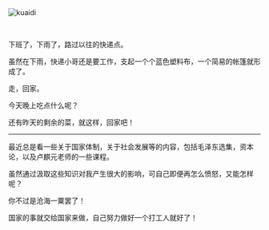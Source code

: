 <br/>
<br/>

![kuaidi](/2021/images/快递.jpeg)

<br/>

下班了，下雨了，路过以往的快递点。

虽然在下雨，快递小哥还是要工作，支起一个个蓝色塑料布，一个简易的帐篷就形成了。

走，回家。

今天晚上吃点什么呢？

还有昨天的剩余的菜，就这样，回家吧！

---

最近总是看一些关于国家体制，关于社会发展等的内容，包括毛泽东选集，资本论，以及卢麒元老师的一些课程。

虽然通过汲取这些知识对我产生很大的影响，可自己即便再怎么愤怒，又能怎样呢？

你不过是沧海一粟罢了！

国家的事就交给国家来做，自己努力做好一个打工人就好了！
